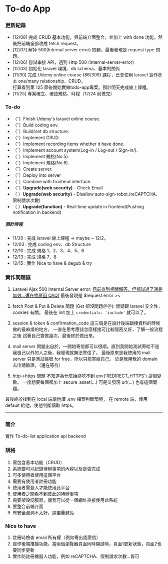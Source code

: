 # To-do App

### 更新紀錄
- [12/08] 完成 CRUD 基本功能，與前端介面整合，並加上 with done 功能。然後把前端全部改成 fetch request。
- [12/07] 解掉 500(Internal server error) 問題，最後發現是 request type 問題。
- [12/06] 嘗試串接 API，遇到 Http 500 (Internal-server-error)
- [12/03] 初始化 laravel 環境、db schema、基本的關係
- [11/30] 完成 Udemy online course (86/309) 課程，已會使用 laravel 實作基本 one/many relationship、CRUD。<br>打算看到第 125 節後開始實做todo-app專案。預計明天完成線上課程。
- [11/25] 專案確立、確認規格、時程（12/24 前做完）

### To-do
- （ˇ）Finish Udemy's laravel online course.
- （ˇ）Build coding env. 
- （ˇ）Build/set db structure.
- （ˇ）Implement CRUD.
- （ˇ）Implement recording items whether it have done.
- （ˇ）Implement account system(Log-in / Log-out / Sign-in/).
- （ˇ）Implement 規格(No.5).
- （ˇ）Implement 規格(No.6).
- （ˇ）Create server.
- （ˇ）Deploy into server
- （ˇ）Combine with frontend interface.
- （ˇ）**Upgrade(web security)** - Check Email
- （ ）**Upgrade(web security)** - Disallow auto-sign-robot.(reCAPTCHA、限制請求次數)
- （ ）**Upgrade(function)** - Real-time update in frontend(Pushing notification in backend)

##### 預計時程
- 11/30 : 完成 laravel 線上課程 -> maybe ~ 12/2。
- 12/03 : 完成 coding env、db Structure
- 12/10 : 完成 規格 1、2、3、4、5、6
- 12/13 : 完成 規格 7、8
- 12/15 : 實作 Nice to have & degub & try

### 實作問題區
1. Laravel Ajax 500 Internal Server error:
[目前查到相關解答，但都試過了還是無效...還在找原因 QAQ)](https://abbasharoon.me/how-to-fix-laravel-ajax-500-internal-server-error/)
最後發現是 $request error ><

2. fetch Post & Put & Delete 問題 (Get 卻沒問題＠＠):
懷疑跟 laravel 安全性，cookies 有關。
最後在 init 加上 `credentials: 'include'` 就可以了。

3. session & token & confirmation_code
這三個是在設計後端跟接資料的時候做的最麻煩的地方，
一直在思考應該怎麼樣接可比較隱密又好，了解一般流程之後
試著自己實做幾次，最後終於做出來。

4. mail server
問題出自於，一開始寄信都可以很順。直到我開始測試寄給不是我自己以外的人之後，我發現就無法寄信了。
最後原來是我使用的 mail server 只是測試帳號 for free，所以只能寄給自己。
於是我用我的 domain 去申請驗證。（還在等待）

5. http->https 問題
不知道為什麼始終吃不到 env('REDIRECT_HTTPS') 這個變數。
一度想要每個都加上 secure_asset(...)
可是又發現 url(...) 也有這個問題。

最後終於找到在 local 端讓他讀 .env 檔案判斷環境，
在 remote 端，使用 default 給他，使他判斷讀取 https。

---

### 簡介
實作 To-do-list application api backend

### 規格
1. 需包含基本功能（CRUD）
2. 系統要可以紀錄待辦事項的內容以及是否完成
3. 可多使用者使用這個平台
4. 需要有使用者註冊功能
5. 使用者需登入才能使用此平台
6. 使用者之間看不到彼此的待辦事項
7. 需要架設伺服器，讓我可以從一個網址直接使用此系統
8. 要整合前端介面
9. 有安全漏洞不太好，請盡量避免

### Nice to have
1. 註冊時檢查 email 所有權（例如寄出認證信）
2. 實作後端推播功能，當兩個瀏覽器頁面同時開啟時，頁面1更新狀態，頁面2也要同步更新
3. 實作防註冊機器人功能，例如 reCAPTCHA、限制請求次數...皆可
